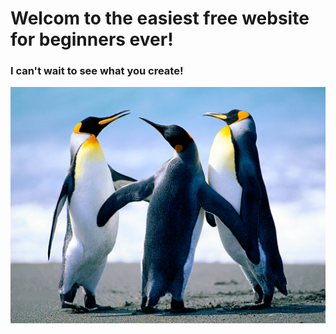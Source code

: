 # Welcom to the easiest free website for beginners ever!

### I can't wait to see what you create!

![Penguins](Penguins.jpg)
